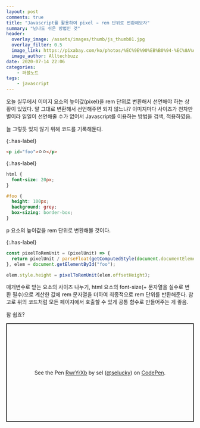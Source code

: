 ```yaml
---
layout: post
comments: true
title: "Javascript를 활용하여 pixel → rem 단위로 변환해보자"
summary: "넘나도 쉬운 방법인 것"
header:
  overlay_image: /assets/images/thumb/js_thumb01.jpg
  overlay_filter: 0.5
  image_link: https://pixabay.com/ko/photos/%EC%9E%90%EB%B0%94-%EC%8A%A4%ED%81%AC%EB%A6%BD%ED%8A%B8-%ED%94%84%EB%A1%9C%EA%B7%B8%EB%9E%98%EB%A8%B8-%EC%BD%94%EB%93%9C-4523100/
  image_author: Alltechbuzz
date: 2020-07-14 22:06
categories:
    - 퍼블노트
tags:
    - javascript
---
```


오늘 실무에서 이미지 요소의 높이값(pixel)을 rem 단위로 변환해서 선언해야 하는 상황이 있었다. 말 그대로 변환해서 선언해주면 되지 않느냐? 이미지마다 사이즈가 천차만별이라 일일이 선언해줄 수가 없어서 Javascript를 이용하는 방법을 검색, 적용하였음.

늘 그렇듯 잊지 않기 위해 코드를 기록해둔다.

{:.has-label}
```html
<p id="foo">ㅇㅇ</p>
```

{:.has-label}
```css
html {
  font-size: 20px;
}

#foo {
  height: 100px;
  background: grey;
  box-sizing: border-box;
}
```

p 요소의 높이값을 rem 단위로 변환해볼 것이다.

{:.has-label}
```javascript
const pixelToRemUnit = (pixelUnit) => {
  return pixelUnit / parseFloat(getComputedStyle(document.documentElement).fontSize) + "rem";
}, elem = document.getElementById("foo");

elem.style.height = pixelToRemUnit(elem.offsetHeight);
```

매개변수로 받는 요소의 사이즈 나누기, html 요소의 font-size(+ 문자열을 실수로 변환 필수)으로 계산한 값에 rem 문자열을 더하여 최종적으로 rem 단위를 반환해준다. 참고로 위의 코드처럼 모든 페이지에서 호출할 수 있게 공통 함수로 만들어주는 게 좋음.

참 쉽죠?

<p class="codepen" data-height="265" data-theme-id="default" data-default-tab="js,result" data-user="selucky" data-slug-hash="RwrYrXb" style="height: 265px; box-sizing: border-box; display: flex; align-items: center; justify-content: center; border: 2px solid; margin: 1em 0; padding: 1em;" data-pen-title="RwrYrXb">
  <span>See the Pen <a href="https://codepen.io/selucky/pen/RwrYrXb">
  RwrYrXb</a> by sel (<a href="https://codepen.io/selucky">@selucky</a>)
  on <a href="https://codepen.io">CodePen</a>.</span>
</p>
<script async src="https://static.codepen.io/assets/embed/ei.js"></script>